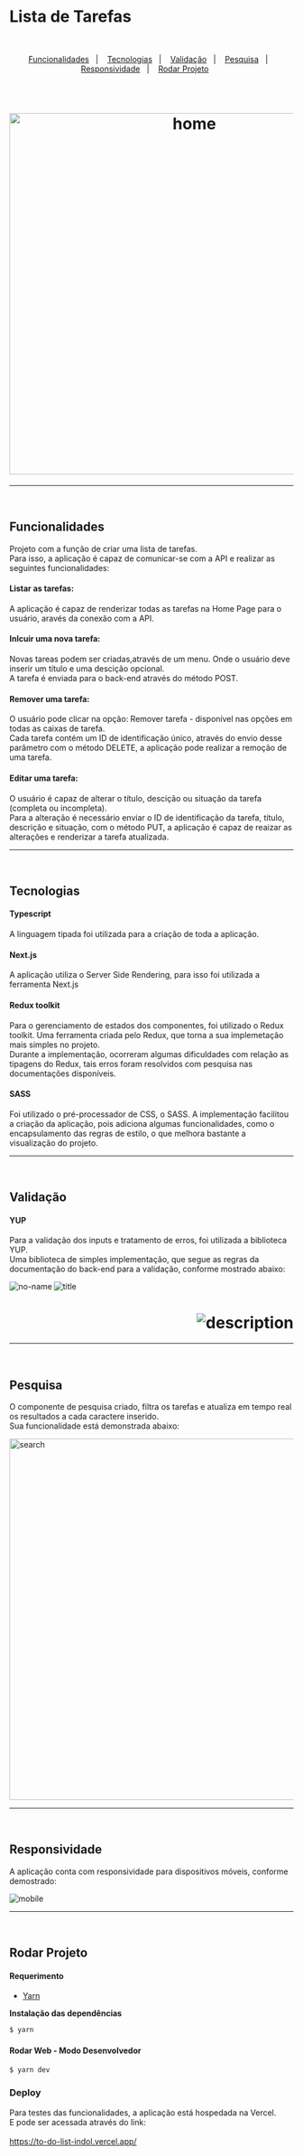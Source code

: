 # Lista de Tarefas

<br/>

<p align="center">
  <a href="#Funcionalidades">Funcionalidades</a>&nbsp;&nbsp;&nbsp;|&nbsp;&nbsp;&nbsp;
  <a href="#Tecnologias">Tecnologias</a>&nbsp;&nbsp;&nbsp;|&nbsp;&nbsp;&nbsp;
  <a href="#Validação">Validação</a>&nbsp;&nbsp;&nbsp;|&nbsp;&nbsp;&nbsp;
  <a href="#Pesquisa">Pesquisa</a>&nbsp;&nbsp;&nbsp;|&nbsp;&nbsp;&nbsp;
  <a href="#Responsividade">Responsividade</a>&nbsp;&nbsp;&nbsp;|&nbsp;&nbsp;&nbsp;
  <a href="#Rodar">Rodar Projeto</a>&nbsp;&nbsp;&nbsp;&nbsp;&nbsp;&nbsp;
</p>

<br/>

<h1 align="center">
<img align="center" alt="home" width="640px"  src="https://media.giphy.com/media/RrD8BFCQ1p6PbRzNH5/giphy.gif?cid=790b7611d6ce687bc0fd1739a3bb6d004dde15edd74005b6&rid=giphy.gif&ct=g" />
</h1>

---
<br/>

## Funcionalidades

Projeto com a função de criar uma lista de tarefas. <br/>
Para isso, a aplicação é capaz de comunicar-se com a API e realizar as seguintes funcionalidades:

 #### Listar as tarefas:
A aplicação é capaz de renderizar todas as tarefas na Home Page para o usuário, aravés da conexão com a API.

 #### Inlcuir uma nova tarefa:
Novas tareas podem ser criadas,através de um menu. Onde o usuário deve inserir um título e uma descição opcional. <br/>
A tarefa é enviada para o back-end através do método POST.

 #### Remover uma tarefa:
O usuário pode clicar na opção: Remover tarefa - disponível nas opções em todas as caixas de tarefa. <br/>
Cada tarefa contém um ID de identificação único, através do envio desse parâmetro com o método DELETE, a aplicação pode realizar a remoção de uma tarefa.

 #### Editar uma tarefa:
O usuário é capaz de alterar o título, descição ou situação da tarefa (completa ou incompleta). <br/>
Para a alteração é necessário enviar o ID de identificação da tarefa, título, descrição e situação, com o método PUT, a aplicação é capaz de reaizar as alterações e renderizar a tarefa atualizada.

---
<br/>

## Tecnologias

 #### Typescript
A linguagem tipada foi utilizada para a criação de toda a aplicação.

 #### Next.js
A aplicação utiliza o Server Side Rendering, para isso foi utilizada a ferramenta Next.js

 #### Redux toolkit
Para o gerenciamento de estados dos componentes, foi utilizado o Redux toolkit. Uma ferramenta criada pelo Redux, que torna a sua implemetação mais simples no projeto. <br/>
Durante a implementação, ocorreram algumas dificuldades com relação as tipagens do Redux, tais erros foram resolvidos com pesquisa nas documentações disponíveis.

 #### SASS
Foi utilizado o pré-processador de CSS, o SASS. A implementação facilitou a criação da aplicação, pois adiciona algumas funcionalidades, como o encapsulamento das regras de estilo, o que melhora bastante a visualização do projeto.

---
<br/>

## Validação

 #### YUP
 Para a validação dos inputs e tratamento de erros, foi utilizada a biblioteca YUP. <br/>
 Uma biblioteca de simples implementação, que segue as regras da documentação do back-end para a validação, conforme mostrado abaixo:
 
 <img align="left" alt="no-name" src="https://media.giphy.com/media/lUTLzHQZZliiYsf1Mk/giphy.gif" />
 <img align="center" alt="title"  src="https://media.giphy.com/media/nSoWhSPXaF5q7kDZI7/giphy.gif" />
 <h1 align="right">
 <img align="center" alt="description"  src="https://media.giphy.com/media/qsgIatujhzouxG5q0O/giphy.gif" />
  </h1>
 
---
<br/>

## Pesquisa
O componente de pesquisa criado, filtra os tarefas e atualiza em tempo real os resultados a cada caractere inserido.  <br/>
Sua funcionalidade está demonstrada abaixo:

 <img align="center" width="640px" alt="search"  src="https://media.giphy.com/media/QZ2AKP3sqzJrjtONJa/giphy.gif" />

---
<br/>

## Responsividade
A aplicação conta com responsividade para dispositivos móveis, conforme demostrado: 

 <img align="center" alt="mobile"  src="https://media.giphy.com/media/NAOBx5JbVDM86JbPmi/giphy.gif" />

---
<br/>

## Rodar Projeto
  #### Requerimento

- [Yarn](https://classic.yarnpkg.com/)

**Instalação das dependências**

```sh
$ yarn
```

#### Rodar Web - Modo Desenvolvedor

```sh
$ yarn dev
```
### Deploy
Para testes das funcionalidades, a aplicação está hospedada na Vercel.<br/>
E pode ser acessada através do link:<br/>
<br/>
https://to-do-list-indol.vercel.app/

